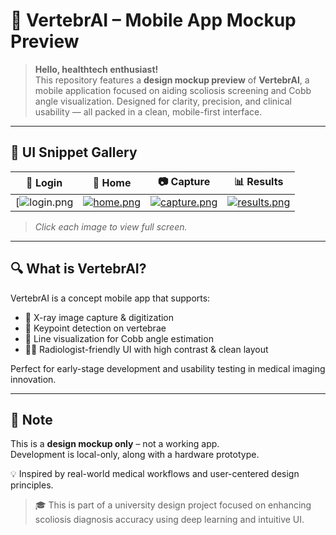# 🧠 VertebrAI – Mobile App Mockup Preview

> **Hello, healthtech enthusiast!**  
> This repository features a **design mockup preview** of **VertebrAI**, a mobile application focused on aiding scoliosis screening and Cobb angle visualization. Designed for clarity, precision, and clinical usability — all packed in a clean, mobile-first interface.

---

## 📱 UI Snippet Gallery

| 📸 Login | 🧭 Home | 📷 Capture | 📊 Results |
|--------|-------|----------|----------|
| [![login.png](https://postimg.cc/yW6k4v18) | [![home.png](https://i.postimg.cc/your-home-image.png)](https://postimg.cc/your-home-full) | [![capture.png](https://i.postimg.cc/your-capture-image.png)](https://postimg.cc/your-capture-full) | [![results.png](https://i.postimg.cc/your-results-image.png)](https://postimg.cc/your-results-full) |

> _Click each image to view full screen._

---

## 🔍 What is VertebrAI?

VertebrAI is a concept mobile app that supports:
- 📸 X-ray image capture & digitization  
- 🎯 Keypoint detection on vertebrae  
- 📏 Line visualization for Cobb angle estimation  
- 👩‍⚕️ Radiologist-friendly UI with high contrast & clean layout  

Perfect for early-stage development and usability testing in medical imaging innovation.

---

## 🚧 Note  
This is a **design mockup only** – not a working app.  
Development is local-only, along with a hardware prototype.

💡 Inspired by real-world medical workflows and user-centered design principles.

> 🎓 This is part of a university design project focused on enhancing scoliosis diagnosis accuracy using deep learning and intuitive UI.
